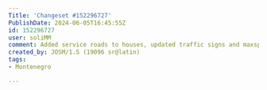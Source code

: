 ```yaml
---
Title: 'Changeset #152296727'
PublishDate: 2024-06-05T16:45:55Z
id: 152296727
user: soliMM
comment: Added service roads to houses, updated traffic signs and maxspeed tags in Montenegro
created_by: JOSM/1.5 (19096 sr@latin)
tags:
- Montenegro

---
```

